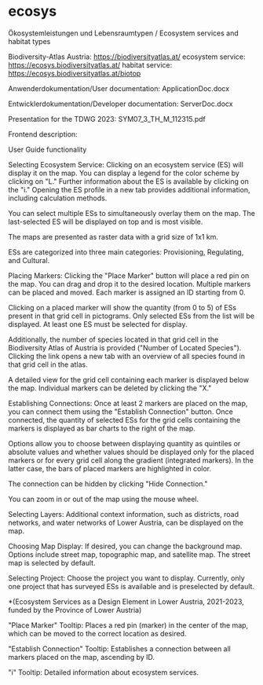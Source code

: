 # ecosys
Ökosystemleistungen und Lebensraumtypen / Ecosystem services and habitat types

Biodiversity-Atlas Austria: https://biodiversityatlas.at/
ecosystem service: https://ecosys.biodiversityatlas.at/
habitat service: https://ecosys.biodiversityatlas.at/biotop

Anwenderdokumentation/User documentation: ApplicationDoc.docx

Entwicklerdokumentation/Developer documentation: ServerDoc.docx

Presentation for the TDWG 2023: SYM07_3_TH_M_112315.pdf

Frontend description: 

User Guide functionality

Selecting Ecosystem Service:
Clicking on an ecosystem service (ES) will display it on the map. You can display a legend for the color scheme by clicking on "L." Further information about the ES is available by clicking on the "i." Opening the ES profile in a new tab provides additional information, including calculation methods.

You can select multiple ESs to simultaneously overlay them on the map. The last-selected ES will be displayed on top and is most visible.

The maps are presented as raster data with a grid size of 1x1 km.

ESs are categorized into three main categories: Provisioning, Regulating, and Cultural.

Placing Markers:
Clicking the "Place Marker" button will place a red pin on the map. You can drag and drop it to the desired location. Multiple markers can be placed and moved. Each marker is assigned an ID starting from 0.

Clicking on a placed marker will show the quantity (from 0 to 5) of ESs present in that grid cell in pictograms. Only selected ESs from the list will be displayed. At least one ES must be selected for display.

Additionally, the number of species located in that grid cell in the Biodiversity Atlas of Austria is provided ("Number of Located Species"). Clicking the link opens a new tab with an overview of all species found in that grid cell in the atlas.

A detailed view for the grid cell containing each marker is displayed below the map. Individual markers can be deleted by clicking the "X."

Establishing Connections:
Once at least 2 markers are placed on the map, you can connect them using the "Establish Connection" button. Once connected, the quantity of selected ESs for the grid cells containing the markers is displayed as bar charts to the right of the map.

Options allow you to choose between displaying quantity as quintiles or absolute values and whether values should be displayed only for the placed markers or for every grid cell along the gradient (integrated markers). In the latter case, the bars of placed markers are highlighted in color.

The connection can be hidden by clicking "Hide Connection."

You can zoom in or out of the map using the mouse wheel.

Selecting Layers:
Additional context information, such as districts, road networks, and water networks of Lower Austria, can be displayed on the map.

Choosing Map Display:
If desired, you can change the background map. Options include street map, topographic map, and satellite map. The street map is selected by default.

Selecting Project:
Choose the project you want to display. Currently, only one project that has surveyed ESs is available and is preselected by default.

*(Ecosystem Services as a Design Element in Lower Austria, 2021-2023, funded by the Province of Lower Austria)

"Place Marker" Tooltip:
Places a red pin (marker) in the center of the map, which can be moved to the correct location as desired.

"Establish Connection" Tooltip:
Establishes a connection between all markers placed on the map, ascending by ID.

"i" Tooltip:
Detailed information about ecosystem services.
